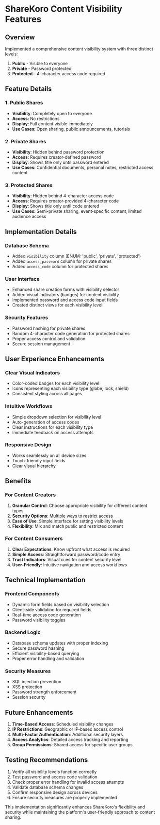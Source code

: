 # ShareKoro Content Visibility Features

## Overview
Implemented a comprehensive content visibility system with three distinct levels:
1. **Public** - Visible to everyone
2. **Private** - Password protected
3. **Protected** - 4-character access code required

## Feature Details

### 1. Public Shares
- **Visibility**: Completely open to everyone
- **Access**: No restrictions
- **Display**: Full content visible immediately
- **Use Cases**: Open sharing, public announcements, tutorials

### 2. Private Shares
- **Visibility**: Hidden behind password protection
- **Access**: Requires creator-defined password
- **Display**: Shows title only until password entered
- **Use Cases**: Confidential documents, personal notes, restricted access content

### 3. Protected Shares
- **Visibility**: Hidden behind 4-character access code
- **Access**: Requires creator-provided 4-character code
- **Display**: Shows title only until code entered
- **Use Cases**: Semi-private sharing, event-specific content, limited audience access

## Implementation Details

### Database Schema
- Added `visibility` column (ENUM: 'public', 'private', 'protected')
- Added `access_password` column for private shares
- Added `access_code` column for protected shares

### User Interface
- Enhanced share creation forms with visibility selector
- Added visual indicators (badges) for content visibility
- Implemented password and access code input fields
- Created distinct views for each visibility level

### Security Features
- Password hashing for private shares
- Random 4-character code generation for protected shares
- Proper access control and validation
- Secure session management

## User Experience Enhancements

### Clear Visual Indicators
- Color-coded badges for each visibility level
- Icons representing each visibility type (globe, lock, shield)
- Consistent styling across all pages

### Intuitive Workflows
- Simple dropdown selection for visibility level
- Auto-generation of access codes
- Clear instructions for each visibility type
- Immediate feedback on access attempts

### Responsive Design
- Works seamlessly on all device sizes
- Touch-friendly input fields
- Clear visual hierarchy

## Benefits

### For Content Creators
1. **Granular Control**: Choose appropriate visibility for different content types
2. **Security Options**: Multiple ways to restrict access
3. **Ease of Use**: Simple interface for setting visibility levels
4. **Flexibility**: Mix and match public and restricted content

### For Content Consumers
1. **Clear Expectations**: Know upfront what access is required
2. **Simple Access**: Straightforward password/code entry
3. **Trust Indicators**: Visual cues for content security level
4. **User-Friendly**: Intuitive navigation and access workflows

## Technical Implementation

### Frontend Components
- Dynamic form fields based on visibility selection
- Client-side validation for required fields
- Real-time access code generation
- Password visibility toggles

### Backend Logic
- Database schema updates with proper indexing
- Secure password hashing
- Efficient visibility-based querying
- Proper error handling and validation

### Security Measures
- SQL injection prevention
- XSS protection
- Password strength enforcement
- Session security

## Future Enhancements

1. **Time-Based Access**: Scheduled visibility changes
2. **IP Restrictions**: Geographic or IP-based access control
3. **Multi-Factor Authentication**: Additional security layers
4. **Access Analytics**: Detailed access tracking and reporting
5. **Group Permissions**: Shared access for specific user groups

## Testing Recommendations

1. Verify all visibility levels function correctly
2. Test password and access code validation
3. Check proper error handling for invalid access attempts
4. Validate database schema changes
5. Confirm responsive design across devices
6. Ensure security measures are properly implemented

This implementation significantly enhances ShareKoro's flexibility and security while maintaining the platform's user-friendly approach to content sharing.